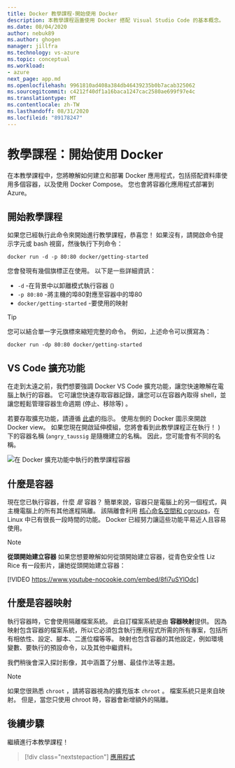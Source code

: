 ```yaml
---
title: Docker 教學課程-開始使用 Docker
description: 本教學課程涵蓋使用 Docker 搭配 Visual Studio Code 的基本概念。
ms.date: 08/04/2020
author: nebuk89
ms.author: ghogen
manager: jillfra
ms.technology: vs-azure
ms.topic: conceptual
ms.workload:
- azure
next_page: app.md
ms.openlocfilehash: 9961810ad408a384db46439235b0b7acab325062
ms.sourcegitcommit: c4212f40df1a16baca1247cac2580ae699f97e4c
ms.translationtype: MT
ms.contentlocale: zh-TW
ms.lasthandoff: 08/31/2020
ms.locfileid: "89178247"
---
```

# <a name="tutorial-get-started-with-docker"></a>教學課程：開始使用 Docker

在本教學課程中，您將瞭解如何建立和部署 Docker 應用程式，包括搭配資料庫使用多個容器，以及使用 Docker Compose。 您也會將容器化應用程式部署到 Azure。

## <a name="start-the-tutorial"></a>開始教學課程

如果您已經執行此命令來開始進行教學課程，恭喜您！  如果沒有，請開啟命令提示字元或 bash 視窗，然後執行下列命令：

```cli
docker run -d -p 80:80 docker/getting-started
```

您會發現有幾個旗標正在使用。 以下是一些詳細資訊：

- `-d` -在背景中以卸離模式執行容器 () 
- `-p 80:80` -將主機的埠80對應至容器中的埠80
- `docker/getting-started` -要使用的映射

> [!TIP]
> 您可以結合單一字元旗標來縮短完整的命令。
> 例如，上述命令可以撰寫為：
>
> ```cli
> docker run -dp 80:80 docker/getting-started
> ```

## <a name="the-vs-code-extension"></a>VS Code 擴充功能

在走到太遠之前，我們想要強調 Docker VS Code 擴充功能，讓您快速瞭解在電腦上執行的容器。 它可讓您快速存取容器記錄，讓您可以在容器內取得 shell，並讓您輕鬆管理容器生命週期 (停止、移除等) 。

若要存取擴充功能，請遵循 [此處](https://code.visualstudio.com/docs/containers/overview)的指示。 使用左側的 Docker 圖示來開啟 Docker view。 如果您現在開啟延伸模組，您將會看到此教學課程正在執行！ ) 下的容器名稱 (`angry_taussig` 是隨機建立的名稱。 因此，您可能會有不同的名稱。

![在 Docker 擴充功能中執行的教學課程容器](media/vs-tutorial-in-extension.png)

## <a name="what-is-a-container"></a>什麼是容器

現在您已執行容器，什麼 *是* 容器？ 簡單來說，容器只是電腦上的另一個程式，與主機電腦上的所有其他進程隔離。 該隔離會利用 [核心命名空間和 cgroups](https://medium.com/@saschagrunert/demystifying-containers-part-i-kernel-space-2c53d6979504)，在 Linux 中已有很長一段時間的功能。 Docker 已經努力讓這些功能平易近人且容易使用。

> [!NOTE]
> **從頭開始建立容器** 如果您想要瞭解如何從頭開始建立容器，從青色安全性 Liz Rice 有一段影片，讓她從頭開始建立容器：
>
> [!VIDEO https://www.youtube-nocookie.com/embed/8fi7uSYlOdc]

## <a name="what-is-a-container-image"></a>什麼是容器映射

執行容器時，它會使用隔離檔案系統。 此自訂檔案系統是由 **容器映射**提供。 因為映射包含容器的檔案系統，所以它必須包含執行應用程式所需的所有專案，包括所有相依性、設定、腳本、二進位檔等等。 映射也包含容器的其他設定，例如環境變數、要執行的預設命令，以及其他中繼資料。

我們稍後會深入探討影像，其中涵蓋了分層、最佳作法等主題。

> [!NOTE]
> 如果您很熟悉 `chroot` ，請將容器視為的擴充版本 `chroot` 。 檔案系統只是來自映射。 但是，當您只使用 chroot 時，容器會新增額外的隔離。

## <a name="next-steps"></a>後續步驟

繼續進行本教學課程！

> [!div class="nextstepaction"]
> [應用程式](your-application.md)
